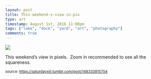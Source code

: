 ```yaml
---
layout: post
title: This-weekend-s-view-in-pix
type: art
timestamp: August 1st, 2016 11:00pm
tags: ["lake", "dock", "yard", "art", "photography"]
comments: true
---
```

<img src="https://saturdayxiii.github.io/media/148333815754.png"/>

This weekend’s view in pixels.  Zoom in recommended to see all the squareness.
 
  
<small>source: https://saturdayxiii.tumblr.com/post/148333815754</small>
